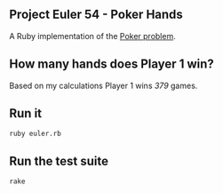 ## Project Euler 54 - Poker Hands

A Ruby implementation of the [Poker problem](https://projecteuler.net/problem=54).

## How many hands does Player 1 win?

Based on my calculations Player 1 wins _379_ games.

## Run it

`ruby euler.rb`

## Run the test suite

`rake`
